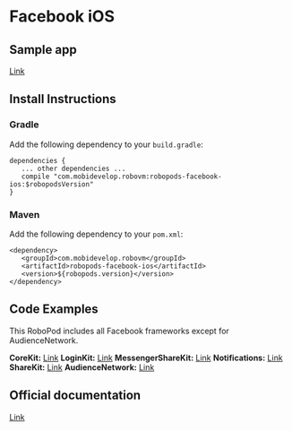 # Facebook iOS

## Sample app

[Link](https://github.com/robovm/robovm-samples/tree/master/robopods/facebook/ios)

## Install Instructions

### Gradle

Add the following dependency to your `build.gradle`:

```
dependencies {
   ... other dependencies ...
   compile "com.mobidevelop.robovm:robopods-facebook-ios:$robopodsVersion"
}
```

### Maven

Add the following dependency to your `pom.xml`:

```
<dependency>
   <groupId>com.mobidevelop.robovm</groupId>
   <artifactId>robopods-facebook-ios</artifactId>
   <version>${robopods.version}</version>
</dependency>
```

## Code Examples

This RoboPod includes all Facebook frameworks except for AudienceNetwork.

__CoreKit:__ [Link](../ios-core)
__LoginKit:__ [Link](../ios-login)
__MessengerShareKit:__ [Link](../ios-messenger)
__Notifications:__ [Link](../ios-notifications)
__ShareKit:__ [Link](../ios-share)
__AudienceNetwork:__ [Link](../ios-audience)

## Official documentation

[Link](https://developers.facebook.com/docs/ios)
